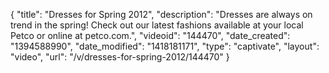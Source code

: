 {
    "title": "Dresses for Spring 2012",
    "description": "Dresses are always on trend in the spring! Check out our latest fashions available at your local Petco or online at petco.com.",
    "videoid": "144470",
    "date_created": "1394588990",
    "date_modified": "1418181171",
    "type": "captivate",
    "layout": "video",
    "url": "\/v\/dresses-for-spring-2012\/144470"
}